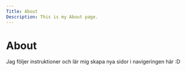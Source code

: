 ```yaml
---
Title: About
Description: This is my About page.
---
```


About
==========================

Jag följer instruktioner och lär mig skapa nya sidor i navigeringen här :D
